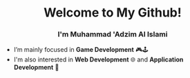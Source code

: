 <h1 align="center">Welcome to My Github!</h1>

<h3 align="center">I'm Muhammad 'Adzim Al Islami</h3>

- I’m mainly focused in  **Game Development** 🎮🕹
- I'm also interested in **Web Development** 🌐 and **Application Development** 📱
